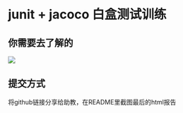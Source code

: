 # junit + jacoco  白盒测试训练

## 你需要去了解的

![](C:\Users\JumpingRain\Documents\WebPj\White-Box-Testing-\IMG\1.png)

## 提交方式

将github链接分享给助教，在README里截图最后的html报告

